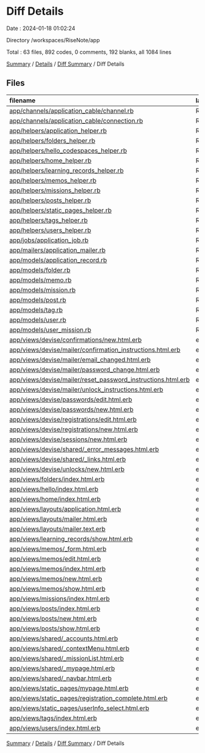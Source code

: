 # Diff Details

Date : 2024-01-18 01:02:24

Directory /workspaces/RiseNote/app

Total : 63 files,  892 codes, 0 comments, 192 blanks, all 1084 lines

[Summary](results.md) / [Details](details.md) / [Diff Summary](diff.md) / Diff Details

## Files
| filename | language | code | comment | blank | total |
| :--- | :--- | ---: | ---: | ---: | ---: |
| [app/channels/application_cable/channel.rb](/app/channels/application_cable/channel.rb) | Ruby | 4 | 0 | 1 | 5 |
| [app/channels/application_cable/connection.rb](/app/channels/application_cable/connection.rb) | Ruby | 4 | 0 | 1 | 5 |
| [app/helpers/application_helper.rb](/app/helpers/application_helper.rb) | Ruby | 2 | 0 | 1 | 3 |
| [app/helpers/folders_helper.rb](/app/helpers/folders_helper.rb) | Ruby | 2 | 0 | 1 | 3 |
| [app/helpers/hello_codespaces_helper.rb](/app/helpers/hello_codespaces_helper.rb) | Ruby | 2 | 0 | 1 | 3 |
| [app/helpers/home_helper.rb](/app/helpers/home_helper.rb) | Ruby | 2 | 0 | 1 | 3 |
| [app/helpers/learning_records_helper.rb](/app/helpers/learning_records_helper.rb) | Ruby | 2 | 0 | 1 | 3 |
| [app/helpers/memos_helper.rb](/app/helpers/memos_helper.rb) | Ruby | 2 | 0 | 1 | 3 |
| [app/helpers/missions_helper.rb](/app/helpers/missions_helper.rb) | Ruby | 2 | 0 | 1 | 3 |
| [app/helpers/posts_helper.rb](/app/helpers/posts_helper.rb) | Ruby | 2 | 0 | 1 | 3 |
| [app/helpers/static_pages_helper.rb](/app/helpers/static_pages_helper.rb) | Ruby | 2 | 0 | 1 | 3 |
| [app/helpers/tags_helper.rb](/app/helpers/tags_helper.rb) | Ruby | 2 | 0 | 1 | 3 |
| [app/helpers/users_helper.rb](/app/helpers/users_helper.rb) | Ruby | 2 | 0 | 1 | 3 |
| [app/jobs/application_job.rb](/app/jobs/application_job.rb) | Ruby | 6 | 0 | 2 | 8 |
| [app/mailers/application_mailer.rb](/app/mailers/application_mailer.rb) | Ruby | 4 | 0 | 1 | 5 |
| [app/models/application_record.rb](/app/models/application_record.rb) | Ruby | 3 | 0 | 1 | 4 |
| [app/models/folder.rb](/app/models/folder.rb) | Ruby | 10 | 0 | 2 | 12 |
| [app/models/memo.rb](/app/models/memo.rb) | Ruby | 5 | 0 | 2 | 7 |
| [app/models/mission.rb](/app/models/mission.rb) | Ruby | 4 | 0 | 1 | 5 |
| [app/models/post.rb](/app/models/post.rb) | Ruby | 6 | 0 | 2 | 8 |
| [app/models/tag.rb](/app/models/tag.rb) | Ruby | 3 | 0 | 2 | 5 |
| [app/models/user.rb](/app/models/user.rb) | Ruby | 54 | 0 | 21 | 75 |
| [app/models/user_mission.rb](/app/models/user_mission.rb) | Ruby | 6 | 0 | 2 | 8 |
| [app/views/devise/confirmations/new.html.erb](/app/views/devise/confirmations/new.html.erb) | erb | 12 | 0 | 5 | 17 |
| [app/views/devise/mailer/confirmation_instructions.html.erb](/app/views/devise/mailer/confirmation_instructions.html.erb) | erb | 3 | 0 | 3 | 6 |
| [app/views/devise/mailer/email_changed.html.erb](/app/views/devise/mailer/email_changed.html.erb) | erb | 6 | 0 | 2 | 8 |
| [app/views/devise/mailer/password_change.html.erb](/app/views/devise/mailer/password_change.html.erb) | erb | 2 | 0 | 2 | 4 |
| [app/views/devise/mailer/reset_password_instructions.html.erb](/app/views/devise/mailer/reset_password_instructions.html.erb) | erb | 5 | 0 | 4 | 9 |
| [app/views/devise/mailer/unlock_instructions.html.erb](/app/views/devise/mailer/unlock_instructions.html.erb) | erb | 4 | 0 | 4 | 8 |
| [app/views/devise/passwords/edit.html.erb](/app/views/devise/passwords/edit.html.erb) | erb | 20 | 0 | 6 | 26 |
| [app/views/devise/passwords/new.html.erb](/app/views/devise/passwords/new.html.erb) | erb | 12 | 0 | 5 | 17 |
| [app/views/devise/registrations/edit.html.erb](/app/views/devise/registrations/edit.html.erb) | erb | 30 | 0 | 8 | 38 |
| [app/views/devise/registrations/new.html.erb](/app/views/devise/registrations/new.html.erb) | erb | 28 | 0 | 8 | 36 |
| [app/views/devise/sessions/new.html.erb](/app/views/devise/sessions/new.html.erb) | erb | 22 | 0 | 8 | 30 |
| [app/views/devise/shared/_error_messages.html.erb](/app/views/devise/shared/_error_messages.html.erb) | erb | 15 | 0 | 1 | 16 |
| [app/views/devise/shared/_links.html.erb](/app/views/devise/shared/_links.html.erb) | erb | 20 | 0 | 6 | 26 |
| [app/views/devise/unlocks/new.html.erb](/app/views/devise/unlocks/new.html.erb) | erb | 12 | 0 | 5 | 17 |
| [app/views/folders/index.html.erb](/app/views/folders/index.html.erb) | erb | 43 | 0 | 7 | 50 |
| [app/views/hello/index.html.erb](/app/views/hello/index.html.erb) | erb | 1 | 0 | 1 | 2 |
| [app/views/home/index.html.erb](/app/views/home/index.html.erb) | erb | 22 | 0 | 3 | 25 |
| [app/views/layouts/application.html.erb](/app/views/layouts/application.html.erb) | erb | 38 | 0 | 5 | 43 |
| [app/views/layouts/mailer.html.erb](/app/views/layouts/mailer.html.erb) | erb | 12 | 0 | 2 | 14 |
| [app/views/layouts/mailer.text.erb](/app/views/layouts/mailer.text.erb) | erb | 1 | 0 | 1 | 2 |
| [app/views/learning_records/show.html.erb](/app/views/learning_records/show.html.erb) | erb | 5 | 0 | 5 | 10 |
| [app/views/memos/_form.html.erb](/app/views/memos/_form.html.erb) | erb | 53 | 0 | 11 | 64 |
| [app/views/memos/edit.html.erb](/app/views/memos/edit.html.erb) | erb | 1 | 0 | 0 | 1 |
| [app/views/memos/index.html.erb](/app/views/memos/index.html.erb) | erb | 49 | 0 | 8 | 57 |
| [app/views/memos/new.html.erb](/app/views/memos/new.html.erb) | erb | 1 | 0 | 0 | 1 |
| [app/views/memos/show.html.erb](/app/views/memos/show.html.erb) | erb | 13 | 0 | 3 | 16 |
| [app/views/missions/index.html.erb](/app/views/missions/index.html.erb) | erb | 25 | 0 | 2 | 27 |
| [app/views/posts/index.html.erb](/app/views/posts/index.html.erb) | erb | 31 | 0 | 1 | 32 |
| [app/views/posts/new.html.erb](/app/views/posts/new.html.erb) | erb | 18 | 0 | 3 | 21 |
| [app/views/posts/show.html.erb](/app/views/posts/show.html.erb) | erb | 18 | 0 | 1 | 19 |
| [app/views/shared/_accounts.html.erb](/app/views/shared/_accounts.html.erb) | erb | 5 | 0 | 0 | 5 |
| [app/views/shared/_contextMenu.html.erb](/app/views/shared/_contextMenu.html.erb) | erb | 11 | 0 | 1 | 12 |
| [app/views/shared/_missionList.html.erb](/app/views/shared/_missionList.html.erb) | erb | 29 | 0 | 2 | 31 |
| [app/views/shared/_mypage.html.erb](/app/views/shared/_mypage.html.erb) | erb | 27 | 0 | 1 | 28 |
| [app/views/shared/_navbar.html.erb](/app/views/shared/_navbar.html.erb) | erb | 51 | 0 | 5 | 56 |
| [app/views/static_pages/mypage.html.erb](/app/views/static_pages/mypage.html.erb) | erb | 23 | 0 | 4 | 27 |
| [app/views/static_pages/registration_complete.html.erb](/app/views/static_pages/registration_complete.html.erb) | erb | 8 | 0 | 0 | 8 |
| [app/views/static_pages/userInfo_select.html.erb](/app/views/static_pages/userInfo_select.html.erb) | erb | 21 | 0 | 4 | 25 |
| [app/views/tags/index.html.erb](/app/views/tags/index.html.erb) | erb | 40 | 0 | 4 | 44 |
| [app/views/users/index.html.erb](/app/views/users/index.html.erb) | erb | 24 | 0 | 2 | 26 |

[Summary](results.md) / [Details](details.md) / [Diff Summary](diff.md) / Diff Details